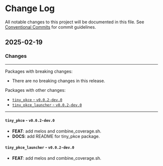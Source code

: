# Change Log

All notable changes to this project will be documented in this file.
See [Conventional Commits](https://conventionalcommits.org) for commit guidelines.

## 2025-02-19

### Changes

---

Packages with breaking changes:

 - There are no breaking changes in this release.

Packages with other changes:

 - [`tiny_pkce` - `v0.0.2-dev.0`](#tiny_pkce---v002-dev0)
 - [`tiny_pkce_launcher` - `v0.0.2-dev.0`](#tiny_pkce_launcher---v002-dev0)

---

#### `tiny_pkce` - `v0.0.2-dev.0`

 - **FEAT**: add melos and combine_coverage.sh.
 - **DOCS**: add  README for tiny_pkce package.

#### `tiny_pkce_launcher` - `v0.0.2-dev.0`

 - **FEAT**: add melos and combine_coverage.sh.

